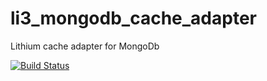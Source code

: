 # li3_mongodb_cache_adapter

Lithium cache adapter for MongoDb

[![Build Status](https://secure.travis-ci.org/BlaineSch/li3_mongodb_cache.png?branch=master)](http://travis-ci.org/BlaineSch/li3_mongodb_cache)